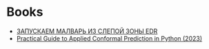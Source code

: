 # Books


 - [ЗАПУСКАЕМ МАЛВАРЬ ИЗ СЛЕПОЙ ЗОНЫ EDR](https://github.com/ayhan-dev/Books/blob/main/%D0%97%D0%90%D0%9F%D0%A3%D0%A1%D0%9A%D0%90%D0%95%D0%9C_%D0%9C%D0%90%D0%9B%D0%92%D0%90%D0%A0%D0%AC_%D0%98%D0%97_%D0%A1%D0%9B%D0%95%D0%9F%D0%9E%D0%98%CC%86_%D0%97%D0%9E%D0%9D%D0%AB_EDR.pdf)
 - [Practical Guide to Applied Conformal Prediction in Python (2023)](https://github.com/ayhan-dev/Books/blob/main/Practical%20Guide%20to%20Applied%20Conformal%20Prediction%20in%20Python.pdf)
